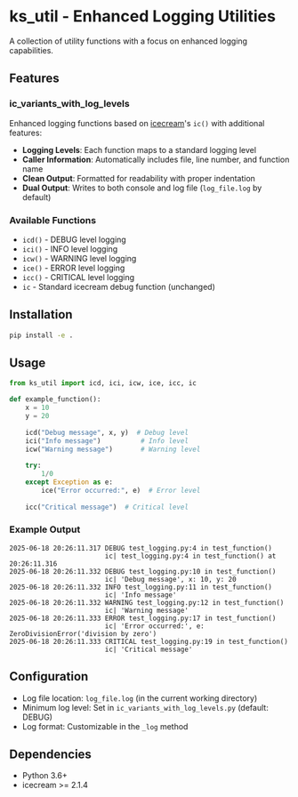 # ks_util - Enhanced Logging Utilities

A collection of utility functions with a focus on enhanced logging capabilities.

## Features

### ic_variants_with_log_levels

Enhanced logging functions based on [icecream](https://github.com/gruns/icecream)'s `ic()` with additional features:

- **Logging Levels**: Each function maps to a standard logging level
- **Caller Information**: Automatically includes file, line number, and function name
- **Clean Output**: Formatted for readability with proper indentation
- **Dual Output**: Writes to both console and log file (`log_file.log` by default)

### Available Functions

- `icd()` - DEBUG level logging
- `ici()` - INFO level logging
- `icw()` - WARNING level logging
- `ice()` - ERROR level logging
- `icc()` - CRITICAL level logging
- `ic` - Standard icecream debug function (unchanged)

## Installation

```bash
pip install -e .
```

## Usage

```python
from ks_util import icd, ici, icw, ice, icc, ic

def example_function():
    x = 10
    y = 20
    
    icd("Debug message", x, y)  # Debug level
    ici("Info message")          # Info level
    icw("Warning message")       # Warning level
    
    try:
        1/0
    except Exception as e:
        ice("Error occurred:", e)  # Error level
    
    icc("Critical message")  # Critical level
```

### Example Output

```
2025-06-18 20:26:11.317 DEBUG test_logging.py:4 in test_function()
                        ic| test_logging.py:4 in test_function() at 20:26:11.316
2025-06-18 20:26:11.332 DEBUG test_logging.py:10 in test_function()
                        ic| 'Debug message', x: 10, y: 20
2025-06-18 20:26:11.332 INFO test_logging.py:11 in test_function()
                        ic| 'Info message'
2025-06-18 20:26:11.332 WARNING test_logging.py:12 in test_function()
                        ic| 'Warning message'
2025-06-18 20:26:11.333 ERROR test_logging.py:17 in test_function()
                        ic| 'Error occurred:', e: ZeroDivisionError('division by zero')
2025-06-18 20:26:11.333 CRITICAL test_logging.py:19 in test_function()
                        ic| 'Critical message'
```

## Configuration

- Log file location: `log_file.log` (in the current working directory)
- Minimum log level: Set in `ic_variants_with_log_levels.py` (default: DEBUG)
- Log format: Customizable in the `_log` method

## Dependencies

- Python 3.6+
- icecream >= 2.1.4